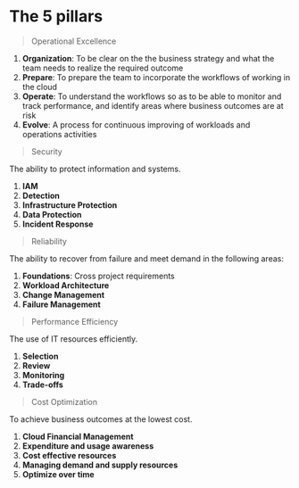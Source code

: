 # The 5 pillars

> Operational Excellence

1. **Organization**: To be clear on the the business strategy and what the team needs to realize the required outcome
2. **Prepare**: To prepare the team to incorporate the workflows of working in the cloud
3. **Operate**: To understand the workflows so as to be able to monitor and track performance, and identify areas where business outcomes are at risk
4. **Evolve**: A process for continuous improving of workloads and operations activities

> Security

The ability to protect information and systems.

1. **IAM**
2. **Detection**
3. **Infrastructure Protection**
4. **Data Protection**
5. **Incident Response**

> Reliability

The ability to recover from failure and meet demand in the following areas:

1. **Foundations**: Cross project requirements
2. **Workload Architecture**
3. **Change Management**
4. **Failure Management**

> Performance Efficiency

The use of IT resources efficiently.

1. **Selection**
2. **Review**
3. **Monitoring**
4. **Trade-offs**

> Cost Optimization

To achieve business outcomes at the lowest cost.

1. **Cloud Financial Management**
2. **Expenditure and usage awareness**
3. **Cost effective resources**
4. **Managing demand and supply resources**
5. **Optimize over time**
